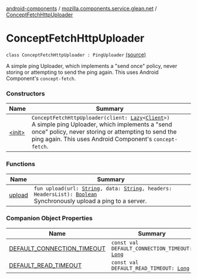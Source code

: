 [android-components](../../index.md) / [mozilla.components.service.glean.net](../index.md) / [ConceptFetchHttpUploader](./index.md)

# ConceptFetchHttpUploader

`class ConceptFetchHttpUploader : PingUploader` [(source)](https://github.com/mozilla-mobile/android-components/blob/master/components/service/glean/src/main/java/mozilla/components/service/glean/net/ConceptFetchHttpUploader.kt#L26)

A simple ping Uploader, which implements a "send once" policy, never
storing or attempting to send the ping again. This uses Android Component's
`concept-fetch`.

### Constructors

| Name | Summary |
|---|---|
| [&lt;init&gt;](-init-.md) | `ConceptFetchHttpUploader(client: `[`Lazy`](https://kotlinlang.org/api/latest/jvm/stdlib/kotlin/-lazy/index.html)`<`[`Client`](../../mozilla.components.concept.fetch/-client/index.md)`>)`<br>A simple ping Uploader, which implements a "send once" policy, never storing or attempting to send the ping again. This uses Android Component's `concept-fetch`. |

### Functions

| Name | Summary |
|---|---|
| [upload](upload.md) | `fun upload(url: `[`String`](https://kotlinlang.org/api/latest/jvm/stdlib/kotlin/-string/index.html)`, data: `[`String`](https://kotlinlang.org/api/latest/jvm/stdlib/kotlin/-string/index.html)`, headers: HeadersList): `[`Boolean`](https://kotlinlang.org/api/latest/jvm/stdlib/kotlin/-boolean/index.html)<br>Synchronously upload a ping to a server. |

### Companion Object Properties

| Name | Summary |
|---|---|
| [DEFAULT_CONNECTION_TIMEOUT](-d-e-f-a-u-l-t_-c-o-n-n-e-c-t-i-o-n_-t-i-m-e-o-u-t.md) | `const val DEFAULT_CONNECTION_TIMEOUT: `[`Long`](https://kotlinlang.org/api/latest/jvm/stdlib/kotlin/-long/index.html) |
| [DEFAULT_READ_TIMEOUT](-d-e-f-a-u-l-t_-r-e-a-d_-t-i-m-e-o-u-t.md) | `const val DEFAULT_READ_TIMEOUT: `[`Long`](https://kotlinlang.org/api/latest/jvm/stdlib/kotlin/-long/index.html) |
